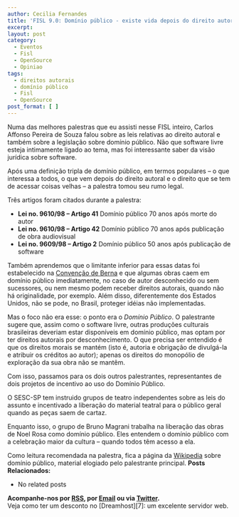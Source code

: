 ```yaml
---
author: Cecilia Fernandes
title: 'FISL 9.0: Domínio público - existe vida depois do direito autoral?'
excerpt:
layout: post
category:
  - Eventos
  - Fisl
  - OpenSource
  - Opiniao
tags:
  - direitos autorais
  - domínio público
  - Fisl
  - OpenSource
post_format: [ ]
---
```

Numa das melhores palestras que eu assisti nesse FISL inteiro, Carlos Affonso Pereira de Souza falou sobre as leis relativas ao direito autoral e também sobre a legislação sobre domínio público. Não que software livre esteja intimamente ligado ao tema, mas foi interessante saber da visão jurídica sobre software.

Após uma definição tripla de domínio público, em termos populares – o que interessa a todos, o que vem depois do direito autoral e o direito que se tem de acessar coisas velhas – a palestra tomou seu rumo legal.

Três artigos foram citados durante a palestra:

*   **Lei no. 9610/98 – Artigo 41** Domínio público 70 anos após morte do autor
*   **Lei no. 9610/98 – Artigo 42** Domínio público 70 anos após publicação de obra audiovisual
*   **Lei no. 9609/98 – Artigo 2** Domínio público 50 anos após publicação de software

Também aprendemos que o limitante inferior para essas datas foi estabelecido na [Convenção de Berna][1] e que algumas obras caem em domínio público imediatamente, no caso de autor desconhecido ou sem sucessores, ou nem mesmo podem receber direitos autorais, quando não há originalidade, por exemplo. Além disso, diferentemente dos Estados Unidos, não se pode, no Brasil, proteger idéias não implementadas.

Mas o foco não era esse: o ponto era o *Domínio Público*. O palestrante sugere que, assim como o software livre, outras produções culturais brasileiras deveriam estar disponíveis em domínio público, mas optam por ter direitos autorais por desconhecimento. O que precisa ser entendido é que os direitos morais se mantém (isto é, autoria e obrigação de divulgá-la e atribuir os créditos ao autor); apenas os direitos do monopólio de exploração da sua obra não se mantêm.

Com isso, passamos para os dois outros palestrantes, representantes de dois projetos de incentivo ao uso do Domínio Público.

O SESC-SP tem instruido grupos de teatro independentes sobre as leis do assunto e incentivado a liberação do material teatral para o público geral quando as peças saem de cartaz.

Enquanto isso, o grupo de Bruno Magrani trabalha na liberação das obras de Noel Rosa como domínio público. Eles entendem o domínio público com a celebração maior da cultura – quando todos têm acesso a ela.

Como leitura recomendada na palestra, fica a página da [Wikipedia][2] sobre domínio público, material elogiado pelo palestrante principal. 
**Posts Relacionados:** 
*   No related posts









**Acompanhe-nos por [ RSS][4], por [Email][5] ou via [Twitter][6].**  
Veja como ter um desconto no [Dreamhost][7]: um excelente servidor web.

 [1]: http://pt.wikipedia.org/wiki/Conven%C3%A7%C3%A3o_de_Berna
 [2]: http://pt.wikipedia.org/wiki/Dom%C3%ADnio_p%C3%BAblico
 [3]: https://twitter.com/share
 [4]: http://feeds.feedburner.com/VidaGeek
 [5]: http://feedburner.google.com/fb/a/mailverify?uri=VidaGeek&loc=pt_BR
 [6]: http://twitter.com/blogvidageek

